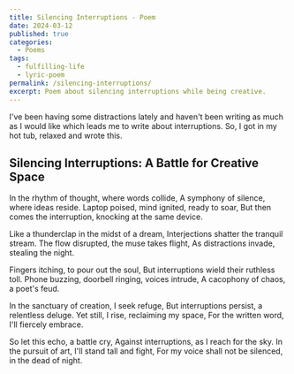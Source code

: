 ```yaml
---
title: Silencing Interruptions - Poem
date: 2024-03-12
published: true
categories:
  - Poems
tags:
  - fulfilling-life
  - lyric-poem
permalink: /silencing-interruptions/
excerpt: Poem about silencing interruptions while being creative.
---
```

I've been having some distractions lately and haven't been writing as much as I would like which leads me to write about interruptions. So, I got in my hot tub, relaxed and wrote this.

## Silencing Interruptions: A Battle for Creative Space

In the rhythm of thought, where words collide,
A symphony of silence, where ideas reside.
Laptop poised, mind ignited, ready to soar,
But then comes the interruption, knocking at the same device.

Like a thunderclap in the midst of a dream,
Interjections shatter the tranquil stream.
The flow disrupted, the muse takes flight,
As distractions invade, stealing the night.

Fingers itching, to pour out the soul,
But interruptions wield their ruthless toll.
Phone buzzing, doorbell ringing, voices intrude,
A cacophony of chaos, a poet's feud.

In the sanctuary of creation, I seek refuge,
But interruptions persist, a relentless deluge.
Yet still, I rise, reclaiming my space,
For the written word, I'll fiercely embrace.

So let this echo, a battle cry,
Against interruptions, as I reach for the sky.
In the pursuit of art, I'll stand tall and fight,
For my voice shall not be silenced, in the dead of night.